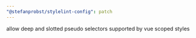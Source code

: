 ```yaml
---
"@stefanprobst/stylelint-config": patch
---
```


allow deep and slotted pseudo selectors supported by vue scoped styles
